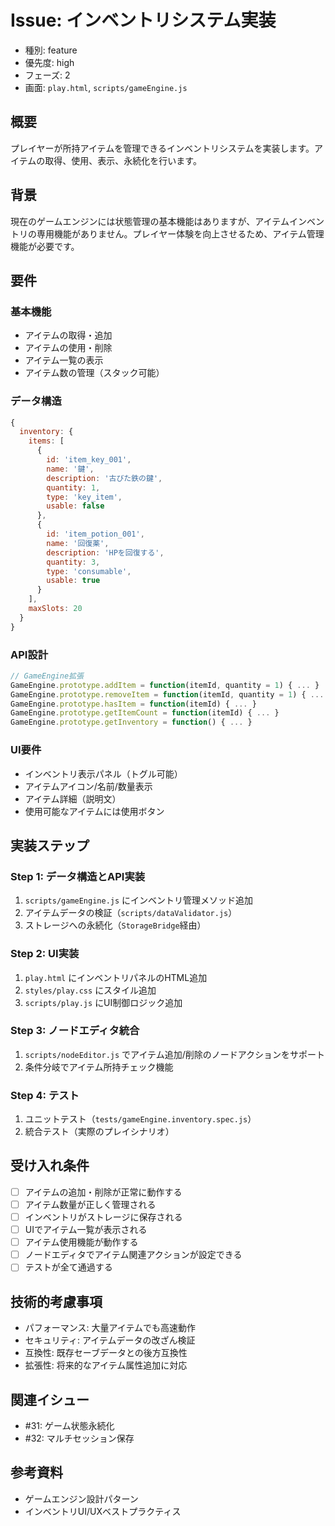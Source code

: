 # Issue: インベントリシステム実装

- 種別: feature
- 優先度: high
- フェーズ: 2
- 画面: `play.html`, `scripts/gameEngine.js`

## 概要
プレイヤーが所持アイテムを管理できるインベントリシステムを実装します。アイテムの取得、使用、表示、永続化を行います。

## 背景
現在のゲームエンジンには状態管理の基本機能はありますが、アイテムインベントリの専用機能がありません。プレイヤー体験を向上させるため、アイテム管理機能が必要です。

## 要件

### 基本機能
- アイテムの取得・追加
- アイテムの使用・削除
- アイテム一覧の表示
- アイテム数の管理（スタック可能）

### データ構造
```javascript
{
  inventory: {
    items: [
      {
        id: 'item_key_001',
        name: '鍵',
        description: '古びた鉄の鍵',
        quantity: 1,
        type: 'key_item',
        usable: false
      },
      {
        id: 'item_potion_001',
        name: '回復薬',
        description: 'HPを回復する',
        quantity: 3,
        type: 'consumable',
        usable: true
      }
    ],
    maxSlots: 20
  }
}
```

### API設計
```javascript
// GameEngine拡張
GameEngine.prototype.addItem = function(itemId, quantity = 1) { ... }
GameEngine.prototype.removeItem = function(itemId, quantity = 1) { ... }
GameEngine.prototype.hasItem = function(itemId) { ... }
GameEngine.prototype.getItemCount = function(itemId) { ... }
GameEngine.prototype.getInventory = function() { ... }
```

### UI要件
- インベントリ表示パネル（トグル可能）
- アイテムアイコン/名前/数量表示
- アイテム詳細（説明文）
- 使用可能なアイテムには使用ボタン

## 実装ステップ

### Step 1: データ構造とAPI実装
1. `scripts/gameEngine.js` にインベントリ管理メソッド追加
2. アイテムデータの検証（`scripts/dataValidator.js`）
3. ストレージへの永続化（`StorageBridge`経由）

### Step 2: UI実装
1. `play.html` にインベントリパネルのHTML追加
2. `styles/play.css` にスタイル追加
3. `scripts/play.js` にUI制御ロジック追加

### Step 3: ノードエディタ統合
1. `scripts/nodeEditor.js` でアイテム追加/削除のノードアクションをサポート
2. 条件分岐でアイテム所持チェック機能

### Step 4: テスト
1. ユニットテスト（`tests/gameEngine.inventory.spec.js`）
2. 統合テスト（実際のプレイシナリオ）

## 受け入れ条件
- [ ] アイテムの追加・削除が正常に動作する
- [ ] アイテム数量が正しく管理される
- [ ] インベントリがストレージに保存される
- [ ] UIでアイテム一覧が表示される
- [ ] アイテム使用機能が動作する
- [ ] ノードエディタでアイテム関連アクションが設定できる
- [ ] テストが全て通過する

## 技術的考慮事項
- パフォーマンス: 大量アイテムでも高速動作
- セキュリティ: アイテムデータの改ざん検証
- 互換性: 既存セーブデータとの後方互換性
- 拡張性: 将来的なアイテム属性追加に対応

## 関連イシュー
- #31: ゲーム状態永続化
- #32: マルチセッション保存

## 参考資料
- ゲームエンジン設計パターン
- インベントリUI/UXベストプラクティス
